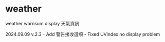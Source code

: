 # weather
weather warnsum display 天氣資訊  
</td>2024.09.09 v.2.3
- Add 警告接收選項
- Fixed UVindex no display problem
